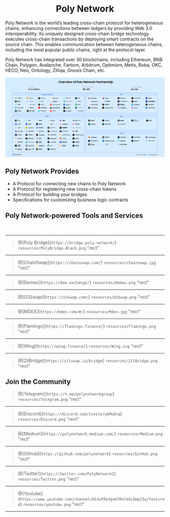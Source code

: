 <h1 align="center">Poly Network</h1>

Poly Network is the world’s leading cross-chain protocol for heterogeneous chains, enhancing connections between ledgers by providing Web 3.0 interoperability. 
Its uniquely designed cross-chain bridge technology executes cross-chain transactions by deploying smart contracts on the source chain. This enables communication between heterogeneous chains, including the most popular public chains, right at the protocol layer.

Poly Network has integrated over 30 blockchains, including Ethereum, BNB Chain, Polygon, Avalanche, Fantom, Arbitrum, Optimism, Metis, Boba, OKC, HECO, Neo, Ontology, Zilliqa, Gnosis Chain, etc.

<div align=center><img src="resources/Poly-ecosystem.png" alt=""/></div>

## Poly Network Provides

- A Protocol for connecting new chains to Poly Network
- A Protocol for registering new cross-chain tokens
- A Protocol for building your bridges
- Specifications for customizing business logic contracts

## Poly Network-powered Tools and Services

<div align=center><img src="resources/PolyNetwork Supported Chains3.png" alt=""/></div>

---

> @[Poly Bridge]{`https://bridge.poly.network/`}
> `resources/PolyBridge-Black.png` "rect"

---

> @[ChainSwap]{`https://chainswap.com/`}
> `resources/chainswap.jpg` "rect"

---

> @[Demex]{`https://dem.exchange/`}
> `resources/Demex.png` "rect"

---

> @[O3Swap]{`https://o3swap.com/`}
> `resources/O3Swap.png` "rect"

---

> @[MDEX]{`https://mdex.com/#/`}
> `resources/Mdex.jpg` "rect"

---

> @[Flamingo]{`https://flamingo.finance/`}
> `resources/Flamingo.png` "rect"

---

> @[Wing]{`https://wing.finance/`}
> `resources/Wing.svg` "rect"

---

> @[ZilBridge]{`https://zilswap.io/bridge`}
> `resources/ZilBridge.png` "rect"


## Join the Community


> @[Telegram]{`https://t.me/polynetworkgroup`}
> `resources/Telegram.png` "rect"

---

> @[Discord]{`https://discord.com/invite/y6MuEnq`}
> `resources/Discord.png` "rect"

---

> @[Medium]{`https://polynetwork.medium.com/`}
> `resources/Medium.png` "rect"

---

> @[Github]{`https://github.com/polynetwork`}
> `resources/GitHub.png` "rect"

---

> @[Twitter]{`https://twitter.com/PolyNetwork2`}
> `resources/Twitter.png` "rect"

---

> @[Youtube]{`https://www.youtube.com/channel/UC4vFRyVgvK7RnlkkLDmp23w/featured`}
> `resources/youtube.png` "rect"

---


